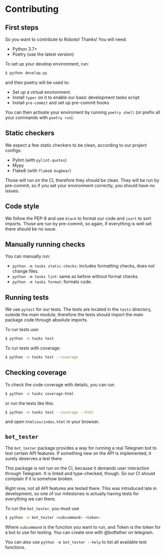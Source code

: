 Contributing
============

First steps
-----------

So you want to contribute to Roboto! Thanks! You will need:

- Python 3.7+
- Poetry (use the latest version)

To set up your develop environment, run:

```bash
$ python develop.py
```

and then poetry will be used to:

- Set up a virtual environment.
- Install `typer` on it to enable our basic development tasks script
- Install `pre-commit` and set up pre-commit hooks

You can then activate your enviroment by running `poetry shell` (or prefix all
your commands with `poetry run`).


Static checkers
---------------

We expect a few static checkers to be clean, according to our project configs:

- Pylint (with `pylint-quotes`)
- Mypy
- Flake8 (with `flake8-bugbear`)

Those will run on the CI, therefore they should be clean. They will be run by
pre-commit, so if you set your environment correctly, you should have no
issues.


Code style
----------

We follow the PEP-8 and use `black` to format our code and `isort` to sort
imports.  Those are run by pre-commit, so again, if everything is well set
there should be no issue.


Manually running checks
-----------------------

You can manually run:
- `python -m tasks static-checks`: includes formatting checks, does not change files.
- `python -m tasks lint`: same as before without format checks.
- `python -m tasks format`: formats code.


Running tests
-------------

We use `pytest` for our tests. The tests are located in the `tests` directory,
outside the main module, therefore the tests should import the main package
code through absolute imports.

To run tests use:

```bash
$ python -m tasks test
```

To run tests with coverage:

```bash
$ python -m tasks test --coverage
```


Checking coverage
-----------------

To check the code coverage with details, you can run

```bash
$ python -m tasks coverage-html
```

or run the tests like this:

```bash
$ python -m tasks test --coverage --html
```

and open `htmlcov/index.html` in your browser.


`bot_tester`
------------

The `bot_tester` package provides a way for running a real Telegram bot to test
certain API features. If something new on the API is implemented, it surely
deserves a test there.

This package is not run on the CI, because it demands user interaction through
Telegram.  It is linted and type-checked, though. So our CI should complain if
it is somehow broken.

Right now, not all API features are tested there. This was introduced late in
development, so one of our milestones is actually having tests for everything
we can there.

To run the `bot_tester`, you must use

```bash
$ python -m bot_tester <subcommand> <token>
```

Where `subcommand` is the function you want to run, and Token is the token for
a bot to use for testing. You can create one with @botfather on telegram.

You can also use `python -m bot_tester --help` to list all available test functions.
